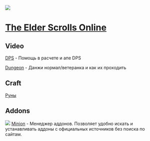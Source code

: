<img src="https://repository-images.githubusercontent.com/323083310/069c6400-4396-11eb-952c-23579625d10a" />

# [The Elder Scrolls Online](http://webspirit.pro)

## Video

[DPS](video/#dps) - Помощь в расчете и апе DPS

[Dungeon](video/#dungeon) - Данжи нормал/ветеранка и как их проходить

## Craft

[Руны](craft/rune.md)

## Addons

<img src="https://minion.mmoui.com/favicon.ico"> <a href="https://minion.mmoui.com/" target="_blank">Minion</a> - Менеджер аддонов. Позволяет удобно искать и устанавливать аддоны с официальных источников без поиска по сайтам.

